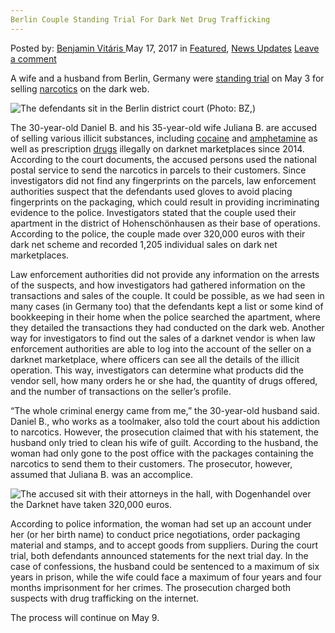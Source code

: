 ```yaml
---
Berlin Couple Standing Trial For Dark Net Drug Trafficking
---
```

<article class="post-listing post-19932 post type-post status-publish format-standard has-post-thumbnail hentry  tag-berlin tag-couple tag-dark tag-drug tag-net tag-standing tag-trafficking tag-trial">
    <div class="post-inner">
        <span>Posted by: <a href="https://www.deepdotweb.com/author/benjaminvi/" title="">Benjamin Vitáris </a></span>
    <span>May 17, 2017</span>
    <span>in <a href="https://www.deepdotweb.com/category/deepdot-news/" rel="category tag">Featured</a>, <a href="https://www.deepdotweb.com/category/news-updates/" rel="category tag">News Updates</a></span>
    <span><a href="https://www.deepdotweb.com/2017/05/17/berlin-couple-standing-trial-dark-net-drug-trafficking/#respond">Leave a comment</a></span>
    </p>
    <div class="clear"></div>
    <div class="entry">
    <p>A wife and a husband from Berlin, Germany were <a href="http://www.bz-berlin.de/berlin/charlottenburg-wilmersdorf/drogenhandel-im-darknet-berliner-ehepaar-auf-der-anklagebank">standing trial</a> on May 3 for selling <a href="https://www.deepdotweb.com/tag/narcotics/">narcotics</a> on the dark web.</p>
    <p><img class="wp-image-19939 aligncenter" src="https://www.deepdotweb.com/wp-content/uploads/2017/05/the-defendants-sit-in-the-berlin-district-court-p.jpeg" alt="The defendants sit in the Berlin district court (Photo: BZ,)" srcset="https://www.deepdotweb.com/wp-content/uploads/2017/05/the-defendants-sit-in-the-berlin-district-court-p.jpeg 768w, https://www.deepdotweb.com/wp-content/uploads/2017/05/the-defendants-sit-in-the-berlin-district-court-p-300x169.jpeg 300w" sizes="(max-width: 768px) 100vw, 768px"/></p>
    <p>The 30-year-old Daniel B. and his 35-year-old wife Juliana B. are accused of selling various illicit substances, including <a href="https://www.deepdotweb.com/2017/04/23/usps-employee-helped-dealers-ship-cocaine/">cocaine</a> and <a href="https://www.deepdotweb.com/2017/04/28/probation-sentence-imposed-german-commercial-trafficking-amphetamine/">amphetamine</a> as well as prescription <a href="https://www.deepdotweb.com/2017/04/25/drug-trafficking-by-foot-nearly-extinct-in-germany/">drugs</a> illegally on darknet marketplaces since 2014. According to the court documents, the accused persons used the national postal service to send the narcotics in parcels to their customers. Since investigators did not find any fingerprints on the parcels, law enforcement authorities suspect that the defendants used gloves to avoid placing fingerprints on the packaging, which could result in providing incriminating evidence to the police. Investigators stated that the couple used their apartment in the district of Hohenschönhausen as their base of operations. According to the police, the couple made over 320,000 euros with their dark net scheme and recorded 1,205 individual sales on dark net marketplaces.</p>
    <p>Law enforcement authorities did not provide any information on the arrests of the suspects, and how investigators had gathered information on the transactions and sales of the couple. It could be possible, as we had seen in many cases (in Germany too) that the defendants kept a list or some kind of bookkeeping in their home when the police searched the apartment, where they detailed the transactions they had conducted on the dark web. Another way for investigators to find out the sales of a darknet vendor is when law enforcement authorities are able to log into the account of the seller on a darknet marketplace, where officers can see all the details of the illicit operation. This way, investigators can determine what products did the vendor sell, how many orders he or she had, the quantity of drugs offered, and the number of transactions on the seller&#8217;s profile.</p>
    <p>&#8220;The whole criminal energy came from me,&#8221; the 30-year-old husband said. Daniel B., who works as a toolmaker, also told the court about his addiction to narcotics. However, the prosecution claimed that with his statement, the husband only tried to clean his wife of guilt. According to the husband, the woman had only gone to the post office with the packages containing the narcotics to send them to their customers. The prosecutor, however, assumed that Juliana B. was an accomplice.</p>
    <p><img class="wp-image-19940 aligncenter" src="https://www.deepdotweb.com/wp-content/uploads/2017/05/the-accused-sit-with-their-attorneys-in-the-hall.jpeg" alt="The accused sit with their attorneys in the hall, with Dogenhandel over the Darknet have taken 320,000 euros." srcset="https://www.deepdotweb.com/wp-content/uploads/2017/05/the-accused-sit-with-their-attorneys-in-the-hall.jpeg 768w, https://www.deepdotweb.com/wp-content/uploads/2017/05/the-accused-sit-with-their-attorneys-in-the-hall-300x169.jpeg 300w" sizes="(max-width: 768px) 100vw, 768px"/></p>
    <p><a id="post-19932-_gjdgxs"></a> According to police information, the woman had set up an account under her (or her birth name) to conduct price negotiations, order packaging material and stamps, and to accept goods from suppliers. During the court trial, both defendants announced statements for the next trial day. In the case of confessions, the husband could be sentenced to a maximum of six years in prison, while the wife could face a maximum of four years and four months imprisonment for her crimes. The prosecution charged both suspects with drug trafficking on the internet.</p>
    <p>The process will continue on May 9.</p>
    </div>
    <span style="display:none"><a href="https://www.deepdotweb.com/tag/berlin/" rel="tag">berlin</a> <a href="https://www.deepdotweb.com/tag/couple/" rel="tag">couple</a> <a href="https://www.deepdotweb.com/tag/dark/" rel="tag">dark</a> <a href="https://www.deepdotweb.com/tag/drug/" rel="tag">drug</a> <a href="https://www.deepdotweb.com/tag/net/" rel="tag">net</a> <a href="https://www.deepdotweb.com/tag/standing/" rel="tag">standing</a> <a href="https://www.deepdotweb.com/tag/trafficking/" rel="tag">trafficking</a> <a href="https://www.deepdotweb.com/tag/trial/" rel="tag">trial</a></span> <span style="display:none" class="updated">2017-05-17</span>
    <div style="display:none" class="vcard author" itemprop="author" itemscope itemtype="http://schema.org/Person"><strong class="fn" itemprop="name"><a href="https://www.deepdotweb.com/author/benjaminvi/" title="Posts by Benjamin Vitáris" rel="author">Benjamin Vitáris</a></strong></div>
    </div>
</article>

